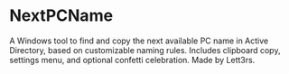 # NextPCName
A Windows tool to find and copy the next available PC name in Active Directory, based on customizable naming rules. Includes clipboard copy, settings menu, and optional confetti celebration. Made by Lett3rs.
